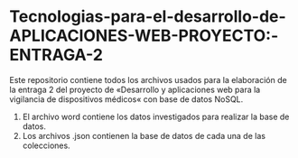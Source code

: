 # Tecnologias-para-el-desarrollo-de-APLICACIONES-WEB-PROYECTO:-ENTRAGA-2

Este repositorio contiene todos los archivos usados para la elaboración de la entraga 2 del proyecto de «Desarrollo y aplicaciones web para la vigilancia de dispositivos médicos« con base de datos NoSQL.

1. El archivo word contiene los datos investigados para realizar la base de datos. 
2. Los archivos .json contienen la base de datos de cada una de las colecciones.
